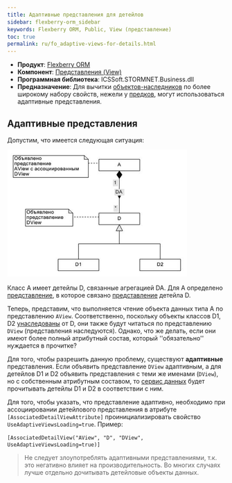 ```yaml
---
title: Адаптивные представления для детейлов
sidebar: flexberry-orm_sidebar
keywords: Flexberry ORM, Public, View (представление)
toc: true
permalink: ru/fo_adaptive-views-for-details.html
---
```

* **Продукт**: [Flexberry ORM](fo_flexberry-o-r-m.html)
* **Компонент**: [Представления (View)](fd_view-definition.html)
* **Программная библиотека**: ICSSoft.STORMNET.Business.dll
* **Предназначение**: Для вычитки [объектов-наследников](fo_inheritance.html) по более широкому набору свойств, нежели у [предков](fo_inheritance.html), могут использоваться адаптивные представления.

## Адаптивные представления

Допустим, что имеется следующая ситуация:

![](/images/pages/products/flexberry-orm/Adaptive-views-for-details.jpg)

Класс A имеет детейлы D, связанные агрегацией DA. Для A определено [представление](fd_view-definition.html), в которое связано [представление](fd_view-definition.html) детейла D.

Теперь, представим, что выполняется чтение объекта данных типа A по представлению `AView`.  Соответственно, поскольку объекты классов D1, D2 [унаследованы](fo_inheritance.html) от D, они также будут читаться по представлению `DView` (представления наследуются). Однако, что же делать, если они имеют более полный атрибутный состав, который ''обязательно'' нуждается в прочитке?

Для того, чтобы разрешить данную проблему, существуют **адаптивные** представления. Если объявить представление `DView` адаптивным, а для детейлов D1 и D2 объявить представления с теми же именами (`DView`), но с собственным атрибутным составом, то [сервис данных](fo_data-service.html) будет прочитывать детейлы D1 и D2 в соответствии с ним.

Для того, чтобы указать, что представление адаптивно, необходимо при ассоциировании детейлового представления в атрибуте `[AssociatedDetailViewAttribute]` проинициализировать свойство `UseAdaptiveViewsLoading=true`.
Пример:

```
[AssociatedDetailView("AView", "D", "DView", UseAdaptiveViewsLoading=true)]
```

>Не следует злоупотреблять адаптивными представлениями, т.к. это негативно влияет на производительность. Во многих случаях лучше отдельно дочитывать детейловые объекты данных.